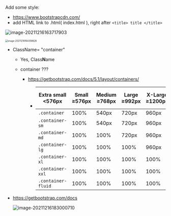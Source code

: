 Add some style: 

*  https://www.bootstrapcdn.com/
* add HTML link to .html( index.html ), right after `<title> title </title>`

![image-20211216163717903](F:\PluralsightProject\ReactJS\notes\image-20211216163717903.png)



<img src="F:\PluralsightProject\ReactJS\notes\image-20211216164356626.png" alt="image-20211216164356626" style="zoom:50%;" />



* ClassName= "container"

  * Yes, Class**N**ame

  * container ???

    * https://getbootstrap.com/docs/5.1/layout/containers/

      

      * | Extra small         <576px | Small         ≥576px | Medium         ≥768px | Large         ≥992px | X-Large         ≥1200px | XX-Large         ≥1400px |        |
        | -------------------------- | -------------------- | --------------------- | -------------------- | ----------------------- | ------------------------ | ------ |
        | `.container`               | 100%                 | 540px                 | 720px                | 960px                   | 1140px                   | 1320px |
        | `.container-sm`            | 100%                 | 540px                 | 720px                | 960px                   | 1140px                   | 1320px |
        | `.container-md`            | 100%                 | 100%                  | 720px                | 960px                   | 1140px                   | 1320px |
        | `.container-lg`            | 100%                 | 100%                  | 100%                 | 960px                   | 1140px                   | 1320px |
        | `.container-xl`            | 100%                 | 100%                  | 100%                 | 100%                    | 1140px                   | 1320px |
        | `.container-xxl`           | 100%                 | 100%                  | 100%                 | 100%                    | 100%                     | 1320px |
        | `.container-fluid`         | 100%                 | 100%                  | 100%                 | 100%                    | 100%                     | 100%   |

  

* https://getbootstrap.com/docs 

  ![image-20211216183000710](F:\PluralsightProject\ReactJS\notes\image-20211216183000710.png)